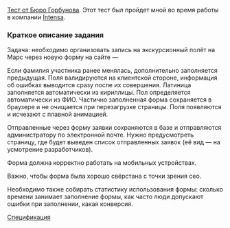 [Тест от Бюро Горбунова](https://bureau.ru/about/development/).
Этот тест был пройдет мной во время работы в компании [Intensa](http://intensa.ru/).

### Краткое описание задания ###

Задача: необходимо организовать запись на экскурсионный полёт на Марс через новую форму на сайте —

Если фамилия участника ранее менялась, дополнительно заполняется предыдущая. Поля валидируются на клиентской стороне, информация об ошибках выводится сразу после их совершения. Латиница заполняется автоматически из кириллицы. Пол определяется автоматически из ФИО. Частично заполненная форма сохраняется в браузере и не очищается при перезагрузке страницы. Поля появляются и исчезают с плавной анимацией.

Отправленные через форму заявки сохраняются в базе и отправляются администратору по электронной почте. Нужно предусмотреть страницу, где будет выведен список отправленных заявок (её вид — на усмотрение разработчиков).

Форма должна корректно работать на мобильных устройствах.

Важно, чтобы форма была хорошо свёрстана с точки зрения сео.

Необходимо также собирать статистику использования формы: сколько времени занимает заполнение формы, как часто люди допускают ошибки при заполнении, какая конверсия.

[Спецификация](https://docs.google.com/document/d/1t7HQi9ZymQkqQYsQpLkFb89NwaWZtTKr2I8oD8NUalU/edit?usp=sharing)
